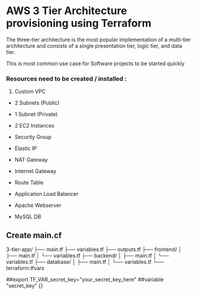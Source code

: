 # AWS 3 Tier Architecture provisioning using Terraform

The three-tier architecture is the most popular implementation of a multi-tier architecture and consists of a single presentation tier, logic tier, and data tier.

This is most common use case for Software projects to be started quickly


### Resources need to be created / installed :

1) Custom VPC 

* 2 Subnets (Public)

* 1 Subnet (Private)

* 2 EC2 Instances

* Security Group

* Elastic IP

* NAT Gateway

* Internet Gateway

* Route Table

* Application Load Balancer

* Apache Webserver

* MySQL DB

## Create main.cf
3-tier-app/
├── main.tf
├── variables.tf
├── outputs.tf
├── frontend/
│   ├── main.tf
│   └── variables.tf
├── backend/
│   ├── main.tf
│   └── variables.tf
├── database/
│   ├── main.tf
│   └── variables.tf
└── terraform.tfvars

##export TF_VAR_secret_key="your_secret_key_here"
##variable "secret_key" {}

